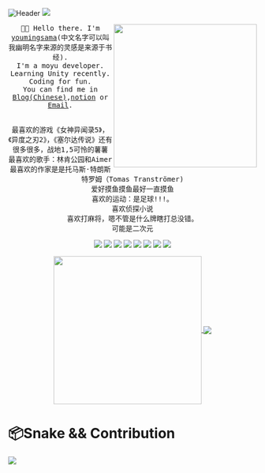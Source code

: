 

![Header](https://capsule-render.vercel.app/api?type=Waving&color=timeGradient&height=200&animation=fadeIn&section=header&text=youmingsama&fontSize=60)
![](https://cdn.jsdelivr.net/gh/imnekoda/pivcgame@main/img/2233.gif)

 <img align='right' src="https://user-images.githubusercontent.com/48556744/206747254-d82da548-dd10-4965-b2b9-693e0c66ed1f.png" width=290px/>

<p align="center">
  <samp>👋🏻 Hello there. I'm <a href="https://github.com/youmingsama" target="_blank" rel="noopener">youmingsama</a>(中文名字可以叫我幽明名字来源的灵感是来源于书经).<br />I'm a moyu developer. Learning Unity recently. Coding for fun.<br />You can find me in <a href="https://youmingsama.cn" target="_blank" rel="noopener">Blog(Chinese)</a>,<a href="https://youmingsama.top" target="_blank" rel="noopener">notion</a> or <a href="mailto:FLDYSYMhahaha229@outlook.com" target="_blank" rel="noopener">Email</a>. </samp>
  <br />
  <br />
<p align="center">
  <samp>最喜欢的游戏《女神异闻录5》，《异度之刃2》，《塞尔达传说》还有很多很多，战地1,5可怜的薯薯</samp><br>
  <samp>最喜欢的歌手：林肯公园和Aimer<br>最喜欢的作家是是托马斯·特朗斯特罗姆（Tomas Tranströmer)<br>爱好摸鱼摸鱼最好一直摸鱼<br>喜欢的运动：是足球!!!。<br>喜欢侦探小说<br>喜欢打麻将，嗯不管是什么牌瞎打总没错。<br>可能是二次元</samp>
 
<div align="center">
  <img src="https://img.shields.io/badge/Debian-CE0058?style=flat-square&logo=Debian&logoColor=white" />
  <img src="https://img.shields.io/badge/Golang-00ADD8?style=flat-square&logo=Go&logoColor=white" />
  <img src="https://img.shields.io/badge/Docker-2496ED?style=flat-square&logo=Docker&logoColor=white" />
  <img src="https://img.shields.io/badge/Visual_Studio_Code-007ACC?style=flat-square&logo=Visual-Studio-Code&logoColor=white" />
  <img src="https://img.shields.io/badge/Kubernetes-326CE5?style=flat-square&logo=Kubernetes&logoColor=white" />
  <img src="https://img.shields.io/badge/Xcode-147EFB?style=flat-square&logo=Xcode&logoColor=white" />
  <img src="https://img.shields.io/badge/Swift-FA7343?style=flat-square&logo=Swift&logoColor=white" />
  <img src="https://img.shields.io/badge/Neovim-57A143?style=flat-square&logo=Neovim&logoColor=white" />
</div>

<p align="center">
<a href="https://github.com/anuraghazra/github-readme-stats">
    <img align="center" src="https://github-readme-stats.vercel.app/api/top-langs/?username=youmingsama&bg_color=30,e55d87,5fc3e4&title_color=ffffff&icon_color=ffffff&text_color=ffffff&langs_count=8&hide=c,html,css,vue,gap,dockerfile,javascript,gap%2B%2B&hide_title=false"  width=300px/>
</a>
<a href="https://github.com/anuraghazra/github-readme-stats">
    <img align="center" src="https://github-readme-stats.vercel.app/api?username=youmingsama&show_icons=true&bg_color=30,e55d87,5fc3e4&title_color=ffffff&icon_color=ffffff&text_color=ffffff&line_height=27&hide_title=false"/>
</a>
</p>

# 📦Snake && Contribution

![](https://snakegithub.pages.dev/github-contribution-grid-snake.svg)
